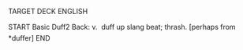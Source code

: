 TARGET DECK
ENGLISH

START
Basic
Duff2
Back: v.  duff up slang beat; thrash. [perhaps from *duffer]
END
